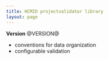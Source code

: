 ```yaml
---
title: HCMID projectvalidator library
layout: page
---
```


**Version** @VERSION@

- conventions for data organization
- configurable validation
